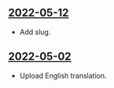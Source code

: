 ## [2022-05-12](https://github.com/faktaoklimatu/graphics/blob/301ea944b31e8e986738a22a76de1e07c6919852/data-visualization/policies/czechia/emission-decrease-potential-in-czechia/en-emission-reduction-potential.ai)

- Add slug.

## [2022-05-02](https://github.com/faktaoklimatu/graphics/blob/c69894212815be5ef0e0bc17a0e3215336f4f7ac/data-visualization/policies/czechia/emission-decrease-potential-in-czechia/en-emission-reduction-potential.ai)

- Upload English translation.

